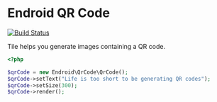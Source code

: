 Endroid QR Code
==============

[![Build Status](https://secure.travis-ci.org/endroid/QrCode.png)](http://travis-ci.org/endroid/QrCode)

Tile helps you generate images containing a QR code.

```php
<?php

$qrCode = new Endroid\QrCode\QrCode();
$qrCode->setText("Life is too short to be generating QR codes");
$qrCode->setSize(300);
$qrCode->render();
```